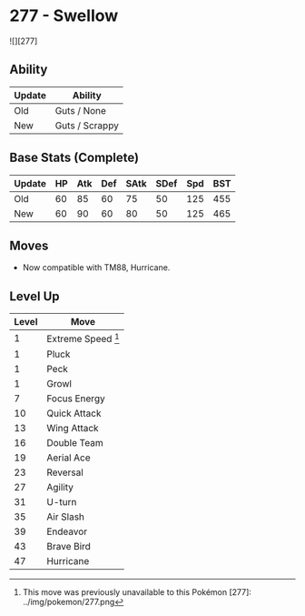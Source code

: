 # 277 - Swellow
![][277]

## Ability

Update | Ability
---    | ---
Old    | Guts / None
New    | Guts / Scrappy

## Base Stats (Complete)

Update | HP | Atk | Def | SAtk | SDef | Spd | BST
---    | ---| --- | --- | ---  | ---  | --- | ---
Old    | 60 |  85 |  60 |  75  |  50  |  125  |  455
New    | 60 |  90 |  60 |  80  |  50  |  125  |  465

## Moves

 - Now compatible with TM88, Hurricane.

## Level Up

Level | Move
---   | ---
  1   | Extreme Speed [^1]
  1   | Pluck
  1   | Peck
  1   | Growl
  7   | Focus Energy
 10   | Quick Attack
 13   | Wing Attack
 16   | Double Team
 19   | Aerial Ace
 23   | Reversal
 27   | Agility
 31   | U-turn
 35   | Air Slash
 39   | Endeavor
 43   | Brave Bird
 47   | Hurricane

[^1]: This move was previously unavailable to this Pokémon
[277]: ../img/pokemon/277.png
